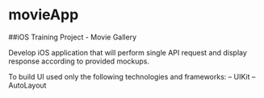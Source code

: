 # movieApp

##iOS Training Project - Movie Gallery

Develop iOS application that will perform single API request and display response according to provided mockups.

To build UI used only the following technologies and frameworks:
– UIKit
– AutoLayout


